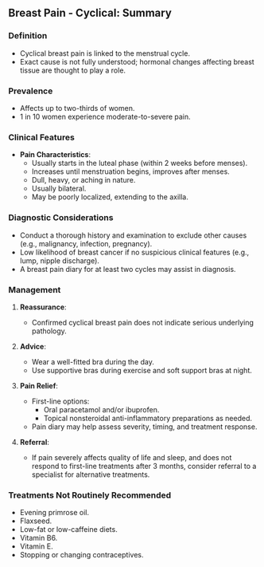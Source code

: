 ## Breast Pain - Cyclical: Summary

### Definition
- Cyclical breast pain is linked to the menstrual cycle.
- Exact cause is not fully understood; hormonal changes affecting breast tissue are thought to play a role.

### Prevalence
- Affects up to two-thirds of women.
- 1 in 10 women experience moderate-to-severe pain.

### Clinical Features
- **Pain Characteristics**:
  - Usually starts in the luteal phase (within 2 weeks before menses).
  - Increases until menstruation begins, improves after menses.
  - Dull, heavy, or aching in nature.
  - Usually bilateral.
  - May be poorly localized, extending to the axilla.

### Diagnostic Considerations
- Conduct a thorough history and examination to exclude other causes (e.g., malignancy, infection, pregnancy).
- Low likelihood of breast cancer if no suspicious clinical features (e.g., lump, nipple discharge).
- A breast pain diary for at least two cycles may assist in diagnosis.

### Management
1. **Reassurance**:
   - Confirmed cyclical breast pain does not indicate serious underlying pathology.
   
2. **Advice**:
   - Wear a well-fitted bra during the day.
   - Use supportive bras during exercise and soft support bras at night.

3. **Pain Relief**:
   - First-line options: 
     - Oral paracetamol and/or ibuprofen.
     - Topical nonsteroidal anti-inflammatory preparations as needed.
   - Pain diary may help assess severity, timing, and treatment response.

4. **Referral**:
   - If pain severely affects quality of life and sleep, and does not respond to first-line treatments after 3 months, consider referral to a specialist for alternative treatments.

### Treatments Not Routinely Recommended
- Evening primrose oil.
- Flaxseed.
- Low-fat or low-caffeine diets.
- Vitamin B6.
- Vitamin E.
- Stopping or changing contraceptives.